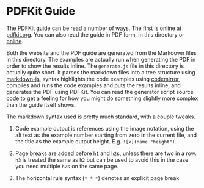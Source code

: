 # PDFKit Guide

The PDFKit guide can be read a number of ways.  The first is online at [pdfkit.org](http://pdfkit.org/).
You can also read the guide in PDF form, in this directory or [online](http://pdfkit.org/docs/guide.pdf).

Both the website and the PDF guide are generated from the Markdown files
in this directory. The examples are actually run when generating the PDF in order to show the results inline.
The `generate.js` file in this directory is actually quite short.  It parses the markdown files into a 
tree structure using [markdown-js](https://github.com/evilstreak/markdown-js), syntax highlights the code
examples using [codemirror](https://github.com/marijnh/codemirror), compiles and runs the code examples and puts the results
inline, and generates the PDF using PDFKit. You can read the generator script source code to get a feeling for 
how you might do something slightly more complex than the guide itself shows.

The markdown syntax used is pretty much standard, with a couple tweaks.

1. Code example output is references using the image notation, using the alt text as the example number starting from 
    zero in the current file, and the title as the example output height. E.g. `![x](name "height")`.
  
2. Page breaks are added before `h1` and `h2`s, unless there are two in a row. `h3` is treated the same as `h2` but
    can be used to avoid this in the case you need multiple `h2`s on the same page.

3. The horizontal rule syntax (`* * *`) denotes an explicit page break
